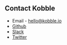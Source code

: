 ## Contact Kobble

* Email - hello@kobble.io 
* [Github](https://github.com/kobble-git)
* [Slack](http://kobbleteam.slack.com)
* [Twitter](https://twitter.com/kobbleNet)
